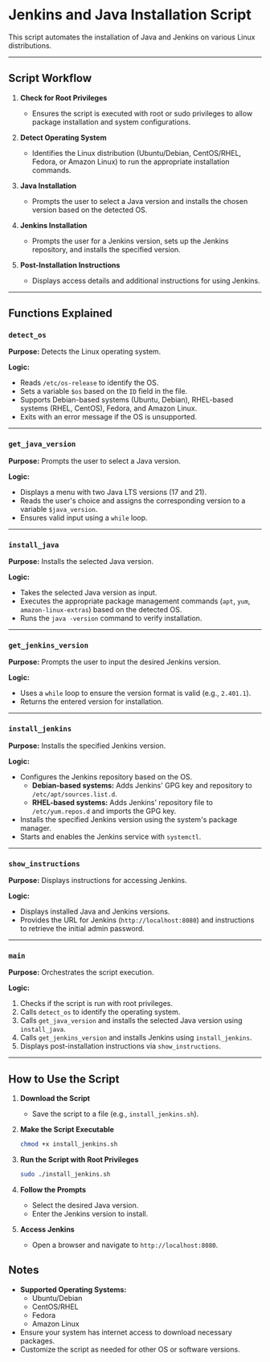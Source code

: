 # Jenkins and Java Installation Script

This script automates the installation of Java and Jenkins on various Linux distributions.

---

## **Script Workflow**

1. **Check for Root Privileges**
   - Ensures the script is executed with root or sudo privileges to allow package installation and system configurations.

2. **Detect Operating System**
   - Identifies the Linux distribution (Ubuntu/Debian, CentOS/RHEL, Fedora, or Amazon Linux) to run the appropriate installation commands.

3. **Java Installation**
   - Prompts the user to select a Java version and installs the chosen version based on the detected OS.

4. **Jenkins Installation**
   - Prompts the user for a Jenkins version, sets up the Jenkins repository, and installs the specified version.

5. **Post-Installation Instructions**
   - Displays access details and additional instructions for using Jenkins.

---

## **Functions Explained**

### `detect_os`
**Purpose:** Detects the Linux operating system.

**Logic:**
- Reads `/etc/os-release` to identify the OS.
- Sets a variable `$os` based on the `ID` field in the file.
- Supports Debian-based systems (Ubuntu, Debian), RHEL-based systems (RHEL, CentOS), Fedora, and Amazon Linux.
- Exits with an error message if the OS is unsupported.

---

### `get_java_version`
**Purpose:** Prompts the user to select a Java version.

**Logic:**
- Displays a menu with two Java LTS versions (17 and 21).
- Reads the user's choice and assigns the corresponding version to a variable `$java_version`.
- Ensures valid input using a `while` loop.

---

### `install_java`
**Purpose:** Installs the selected Java version.

**Logic:**
- Takes the selected Java version as input.
- Executes the appropriate package management commands (`apt`, `yum`, `amazon-linux-extras`) based on the detected OS.
- Runs the `java -version` command to verify installation.

---

### `get_jenkins_version`
**Purpose:** Prompts the user to input the desired Jenkins version.

**Logic:**
- Uses a `while` loop to ensure the version format is valid (e.g., `2.401.1`).
- Returns the entered version for installation.

---

### `install_jenkins`
**Purpose:** Installs the specified Jenkins version.

**Logic:**
- Configures the Jenkins repository based on the OS.
  - **Debian-based systems:** Adds Jenkins' GPG key and repository to `/etc/apt/sources.list.d`.
  - **RHEL-based systems:** Adds Jenkins' repository file to `/etc/yum.repos.d` and imports the GPG key.
- Installs the specified Jenkins version using the system's package manager.
- Starts and enables the Jenkins service with `systemctl`.

---

### `show_instructions`
**Purpose:** Displays instructions for accessing Jenkins.

**Logic:**
- Displays installed Java and Jenkins versions.
- Provides the URL for Jenkins (`http://localhost:8080`) and instructions to retrieve the initial admin password.

---

### `main`
**Purpose:** Orchestrates the script execution.

**Logic:**
1. Checks if the script is run with root privileges.
2. Calls `detect_os` to identify the operating system.
3. Calls `get_java_version` and installs the selected Java version using `install_java`.
4. Calls `get_jenkins_version` and installs Jenkins using `install_jenkins`.
5. Displays post-installation instructions via `show_instructions`.

---

## **How to Use the Script**

1. **Download the Script**
   - Save the script to a file (e.g., `install_jenkins.sh`).

2. **Make the Script Executable**
   ```bash
   chmod +x install_jenkins.sh
   ```

3. **Run the Script with Root Privileges**
   ```bash
   sudo ./install_jenkins.sh
   ```

4. **Follow the Prompts**
   - Select the desired Java version.
   - Enter the Jenkins version to install.

5. **Access Jenkins**
   - Open a browser and navigate to `http://localhost:8080`.


## **Notes**
- **Supported Operating Systems:**
  - Ubuntu/Debian
  - CentOS/RHEL
  - Fedora
  - Amazon Linux
- Ensure your system has internet access to download necessary packages.
- Customize the script as needed for other OS or software versions.

